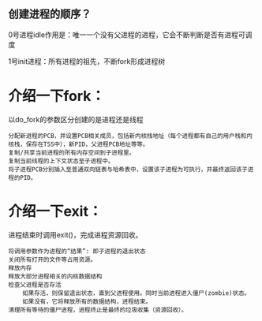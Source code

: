 
## 创建进程的顺序？

0号进程idle作用是：唯一一个没有父进程的进程，它会不断判断是否有进程可调度

1号init进程：所有进程的祖先，不断fork形成进程树

# 介绍一下fork：

以do_fork的参数区分创建的是进程还是线程

    分配新进程的PCB，并设置PCB相关成员，包括新内核栈地址（每个进程都有自己的用户栈和内核栈，保存在TSS中），新PID，父进程PCB地址等等。
    复制/共享当前进程的所有内存空间到子进程里。
    复制当前线程的上下文状态至子进程中。
    将子进程PCB分别插入至普通双向链表与哈希表中，设置该子进程为可执行，并最终返回该子进程的PID。


# 介绍一下exit：

进程结束时调用exit()，完成进程资源回收。

    将调用参数作为进程的“结果”: 即子进程的退出状态
    关闭所有打开的文件等占用资源。
    释放内存
    释放大部分进程相关的内核数据结构
    检查父进程是否存活
        如果存活，则保留退出状态，直到父进程使用。同时当前进程进入僵尸(zombie)状态。
        如果没有，它将释放所有的数据结构，进程结束。
    清理所有等待的僵尸进程，进程终止是最终的垃圾收集（资源回收）。